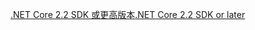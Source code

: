 [<span data-ttu-id="9592c-101">.NET Core 2.2 SDK 或更高版本</span><span class="sxs-lookup"><span data-stu-id="9592c-101">.NET Core 2.2 SDK or later</span></span>](https://www.microsoft.com/net/download/all)
